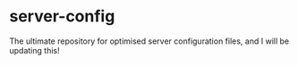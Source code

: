 # server-config
The ultimate repository for optimised server configuration files, and I will be updating this!
